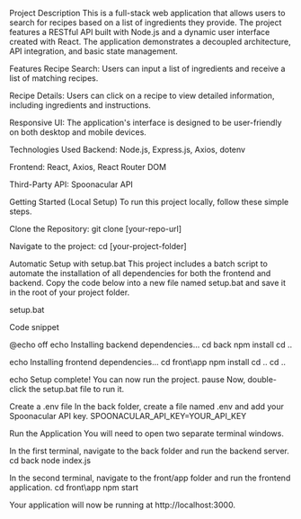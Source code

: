 Project Description
This is a full-stack web application that allows users to search for recipes based on a list of ingredients they provide. The project features a RESTful API built with Node.js and a dynamic user interface created with React. The application demonstrates a decoupled architecture, API integration, and basic state management.

Features
Recipe Search: Users can input a list of ingredients and receive a list of matching recipes.

Recipe Details: Users can click on a recipe to view detailed information, including ingredients and instructions.

Responsive UI: The application's interface is designed to be user-friendly on both desktop and mobile devices.

Technologies Used
Backend: Node.js, Express.js, Axios, dotenv

Frontend: React, Axios, React Router DOM

Third-Party API: Spoonacular API

Getting Started (Local Setup)
To run this project locally, follow these simple steps.

Clone the Repository:
git clone [your-repo-url]

Navigate to the project:
cd [your-project-folder]

Automatic Setup with setup.bat
This project includes a batch script to automate the installation of all dependencies for both the frontend and backend. Copy the code below into a new file named setup.bat and save it in the root of your project folder.

setup.bat

Code snippet

@echo off
echo Installing backend dependencies...
cd back
npm install
cd ..

echo Installing frontend dependencies...
cd front\app
npm install
cd ..
cd ..

echo Setup complete! You can now run the project.
pause
Now, double-click the setup.bat file to run it.

Create a .env file
In the back folder, create a file named .env and add your Spoonacular API key.
SPOONACULAR_API_KEY=YOUR_API_KEY

Run the Application
You will need to open two separate terminal windows.

In the first terminal, navigate to the back folder and run the backend server.
cd back
node index.js

In the second terminal, navigate to the front/app folder and run the frontend application.
cd front\app
npm start

Your application will now be running at http://localhost:3000.
